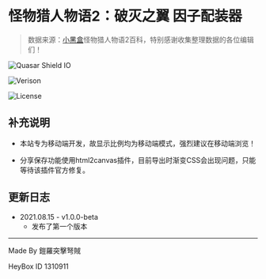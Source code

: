 # 怪物猎人物语2：破灭之翼 因子配装器

> 数据来源：[小黑盒](https://www.xiaoheihe.cn/home)怪物猎人物语2百科，特别感谢收集整理数据的各位编辑们！

![Quasar Shield IO](https://img.shields.io/github/package-json/dependency-version/dzxrly/mhst2factor/quasar?label=Quasar&style=flat-square)

![Verison](https://img.shields.io/github/package-json/v/dzxrly/mhst2factor?style=flat-square)

![License](https://img.shields.io/badge/License-MIT-green?style=flat-square)

## 补充说明

- 本站专为移动端开发，故显示比例均为移动端模式，强烈建议在移动端浏览！

- 分享保存功能使用html2canvas插件，目前导出时渐变CSS会出现问题，只能等待该插件官方修复。



## 更新日志

- 2021.08.15 - v1.0.0-beta
  - 发布了第一个版本



---

Made By 鎧羅突擊弩賊

HeyBox ID 1310911

